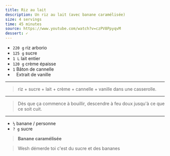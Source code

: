 ```yaml
---
title: Riz au lait
description: Un riz au lait (avec banane caramélisée)
size: 4 servings
time: 45 minutes
source: https://www.youtube.com/watch?v=czPV8PpyqvM
dessert: ✓
---
```


* `220 g` riz arborio
* `125 g` sucre
* `1 L` lait entier
* `120 g` crème épaisse
* `1` Bâton de cannelle
* ` ` Extrait de vanille


---

> riz + sucre + lait + crème + cannelle + vanille dans une casserolle. 

---

> Dès que ça commence à bouillir, descendre à feu doux jusqu'à ce que ce soit cuit.

---

* `½` banane / personne
* `? g` sucre

> **Banane caramélisée**

> Wesh démerde toi c'est du sucre et des bananes
